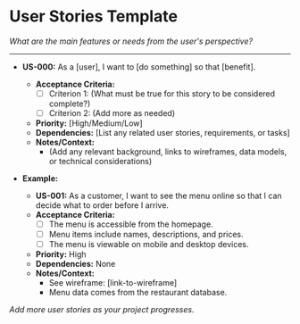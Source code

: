 # User Stories Template

_What are the main features or needs from the user's perspective?_

---

- **US-000:** As a [user], I want to [do something] so that [benefit].
  - **Acceptance Criteria:**
    - [ ] Criterion 1: (What must be true for this story to be considered complete?)
    - [ ] Criterion 2: (Add more as needed)
  - **Priority:** [High/Medium/Low]
  - **Dependencies:** [List any related user stories, requirements, or tasks]
  - **Notes/Context:**
    - (Add any relevant background, links to wireframes, data models, or technical considerations)

- **Example:**
  - **US-001:** As a customer, I want to see the menu online so that I can decide what to order before I arrive.
  - **Acceptance Criteria:**
    - [ ] The menu is accessible from the homepage.
    - [ ] Menu items include names, descriptions, and prices.
    - [ ] The menu is viewable on mobile and desktop devices.
  - **Priority:** High
  - **Dependencies:** None
  - **Notes/Context:**
    - See wireframe: [link-to-wireframe]
    - Menu data comes from the restaurant database.

_Add more user stories as your project progresses._
